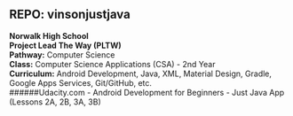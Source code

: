## REPO: vinsonjustjava<br>
<b>Norwalk High School</b><br>
<b>Project Lead The Way (PLTW)</b><br>
<b>Pathway:</b> Computer Science<br>
<b>Class:</b> Computer Science Applications (CSA) - 2nd Year<br>
<b>Curriculum:</b> Android Development, Java, XML, Material Design, Gradle, Google Apps Services, Git/GitHub, etc.
<br>
######Udacity.com - Android Development for Beginners - Just Java App (Lessons 2A, 2B, 3A, 3B)
